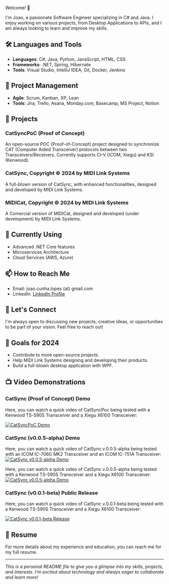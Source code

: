 Welcome! 👋

I'm Joao, a passionate Software Engineer specializing in C# and Java. I enjoy working on various projects, from Desktop Applications to APIs, and I am always looking to learn and improve my skills.

## 🛠️ Languages and Tools

- **Languages**: C#, Java, Python, JavaScript, HTML, CSS
- **Frameworks**: .NET, Spring, Hibernate
- **Tools**: Visual Studio, IntelliJ IDEA, Git, Docker, Jenkins

## 🔄 Project Management

- **Agile**: Scrum, Kanban, XP, Lean
- **Tools**: Jira, Trello, Asana, Monday.com, Basecamp, MS Project, Notion

## 📂 Projects

### CatSyncPoC (Proof of Concept)
An open-source POC (Proof-of-Concept) project designed to synchronize CAT (Computer Aided Transceiver) protocols between two Transceivers/Receivers. Currently supports CI-V (ICOM, Xiegu) and KSI (Kenwood).

### CatSync, Copyright © 2024 by MIDI Link Systems
A full-blown version of CatSync, with enhanced functionalities, designed and developed by MIDI Link Systems.

### MIDICat, Copyright © 2024 by MIDI Link Systems
A Comercial version of MIDICat, designed and developed (under development) by MIDI Link Systems.

## 🌱 Currently Using

- Advanced .NET Core features
- Microservices Architecture
- Cloud Services (AWS, Azure)

## 📫 How to Reach Me

- Email: joao.cunha.lopes (at) gmail.com
- LinkedIn: [LinkedIn Profile](https://www.linkedin.com/in/joaocunhalopes/)

## 💬 Let's Connect

I'm always open to discussing new projects, creative ideas, or opportunities to be part of your vision. Feel free to reach out!

## 🎯 Goals for 2024

- Contribute to more open-source projects.
- Help MIDI Link Systems designing and developing their products.
- Build a full-blown desktop application with WPF.

## 📺 Video Demonstrations

### CatSync (Proof of Concept) Demo
Here, you can watch a quick video of CatSyncPoc being tested with a Kenwood TS-590S Transceiver and a Xiegu X6100 Transceiver:

[![CatSyncPoC Demo](https://img.youtube.com/vi/_00JY6UxWrs/sddefault.jpg)](https://www.youtube.com/watch?v=_00JY6UxWrs)

### CatSync (v0.0.5-alpha) Demo

Here, you can watch a quick video of CatSync v.0.0.5-alpha being tested with an ICOM IC-706G MK2 Transceiver and an ICOM IC-751A Transceiver:
[![CatSync v0.0.5-alpha Demo](https://img.youtube.com/vi/Y9EYQmZKFbw/sddefault.jpg)](https://www.youtube.com/watch?v=Y9EYQmZKFbw)

Here, you can watch a quick video of CatSync v.0.0.5-alpha being tested with a Kenwood TS-590S Transceiver and a Xiegu X6100 Transceiver:
[![CatSync v0.0.5-alpha Demo](https://img.youtube.com/vi/4MfTf7KUQS8/sddefault.jpg)](https://www.youtube.com/watch?v=4MfTf7KUQS8)


### CatSync (v0.0.1-beta) Public Release
Here, you can watch a quick video of CatSync v.0.0.1-beta being tested with a Kenwood TS-590S Transceiver and a Xiegu X6100 Transceiver:

[![CatSync v0.0.1-beta Release](https://img.youtube.com/vi/GBMTF3s15YQ/sddefault.jpg)](https://www.youtube.com/watch?v=GBMTF3s15YQ)

## 📄 Resume

For more details about my experience and education, you can reach me for my full resume.

---

*This is a personal README file to give you a glimpse into my skills, projects, and interests. I'm excited about technology and always eager to collaborate and learn more!*
